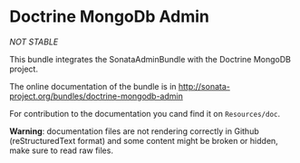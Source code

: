 Doctrine MongoDb Admin
======================

*NOT STABLE*

This bundle integrates the SonataAdminBundle with the Doctrine MongoDB project.

The online documentation of the bundle is in http://sonata-project.org/bundles/doctrine-mongodb-admin

For contribution to the documentation you cand find it on ``Resources/doc``.

**Warning**: documentation files are not rendering correctly in Github (reStructuredText format)
and some content might be broken or hidden, make sure to read raw files.


